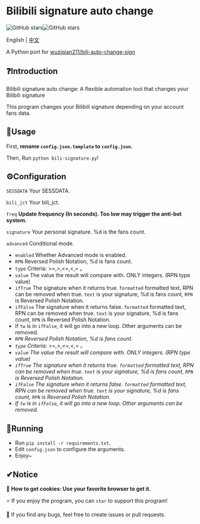 # Bilibili signature auto change

![GitHub stars](https://img.shields.io/github/stars/ThebestkillerTBK/bili-signature?style=flat)![GitHub stars](https://img.shields.io/github/forks/ThebestkillerTBK/bili-signature?style=flat)

English | [中文](README-zh.md)

A Python port for [wuziqian211/bili-auto-change-sign](https://github.com/wuziqian211/bili-auto-change-sign)

## ❓Introduction

Bilibili signature auto change: A flexible automation tool that changes your Bilibili signature

This program changes your Bilibili signature depending on your account fans data.

## 🚀Usage

First, **rename ``config.json.template`` to ``config.json``.**

Then, Run ``python bili-signature.py``!

## ⚙Configuration

``SESSDATA`` Your SESSDATA.

``bili_jct`` Your bili_jct.

``freq`` **Update frequency (In seconds). Too low may trigger the anti-bot system.**

``signature`` Your personal signature. %d is the fans count.

``advanced`` Conditional mode.

* ``enabled`` Whether Advanced mode is enabled.
* ``RPN`` Reversed Polish Notation, %d is fans count.
* ``type`` Criteria: >=,>,<=,<,= 。
* ``value`` The value the result will compare with. ONLY integers. (RPN type value)
* ``ifTrue`` The signature when it returns true. ``formatted`` formatted text, RPN can be removed when true. ``text`` is your signature, %d is fans count, ``RPN`` is Reversed Polish Notation.
* ``ifFalse`` The signature when it returns false. ``formatted`` formatted text, RPN can be removed when true. ``text`` is your signature, %d is fans count, ``RPN`` is Reversed Polish Notation.
* If ``tw`` is in ``ifFalse``, it will go into a new loop. Other arguments can be removed.
* *``RPN`` Reversed Polish Notation, %d is fans count.*
* *``type`` Criteria: >=,>,<=,<,= 。*
* *``value`` The value the result will compare with. ONLY integers. (RPN type value)*
* *``ifTrue`` The signature when it returns true. ``formatted`` formatted text, RPN can be removed when true. ``text`` is your signature, %d is fans count, ``RPN`` is Reversed Polish Notation.*
* *``ifFalse`` The signature when it returns false. ``formatted`` formatted text, RPN can be removed when true. ``text`` is your signature, %d is fans count, ``RPN`` is Reversed Polish Notation.*
* *If ``tw`` is in ``ifFalse``, it will go into a new loop. Other arguments can be removed.*

## 🚗Running

* Run ``pip install -r requirements.txt``.
* Edit ``config.json`` to configure the arguments.
* Enjoy~

## ✔Notice

🍪 **How to get cookies: Use your favorite browser to get it.**

⭐ If you enjoy the program, you can  ``star`` to support this program!

🐛 If you find any bugs, feel free to create issues or pull requests.
